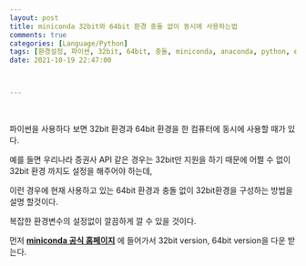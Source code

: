 ```yaml
---
layout: post
title: miniconda 32bit와 64bit 환경 충돌 없이 동시에 사용하는법
comments: true
categories: [Language/Python]
tags: [환경설정, 파이썬, 32bit, 64bit, 충돌, miniconda, anaconda, python, envirnmnet]
date: 2021-10-19 22:47:00



---
```


<br/>

파이썬을 사용하다 보면 32bit 환경과 64bit 환경을 한 컴퓨터에 동시에 사용할 때가 있다.

예를 들면 우리나라 증권사 API 같은 경우는 32bit만 지원을 하기 때문에 어쩔 수 없이  32bit 환경 까지도 설정을 해주어야 하는데,

이런 경우에 현재 사용하고 있는 64bit 환경과 충돌 없이 32bit환경을 구성하는 방법을 설명 할것이다.

복잡한 환경변수의 설정없이 깔끔하게 깔 수 있을 것이다.

먼저 **[miniconda 공식 홈페이지]( https://docs.conda.io/en/latest/miniconda.html)** 에 들어가서 32bit version, 64bit version을 다운 받는다.



